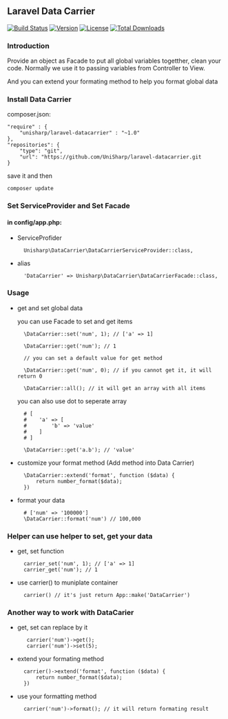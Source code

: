 ## Laravel Data Carrier
[![Build Status](https://travis-ci.org/UniSharp/laravel-datacarrier.svg)](https://travis-ci.org/UniSharp/laravel-datacarrier)
[![Version](https://img.shields.io/packagist/v/unisharp/laravel-datacarrier.svg)](https://packagist.org/packages/unisharp/laravel-datacarrier)
[![License](https://img.shields.io/github/license/unisharp/laravel-datacarrier.svg)](https://packagist.org/packages/unisharp/laravel-datacarrier)
[![Total Downloads](https://img.shields.io/packagist/dt/unisharp/laravel-datacarrier.svg)](https://packagist.org/packages/unisharp/laravel-datacarrier)

### Introduction

Provide an object as Facade to put all global variables togetther, clean your code. Normally we use it to passing variables from Controller to View.

And you can extend your formating method to help you format global data

### Install Data Carrier

composer.json:

    "require" : {
        "unisharp/laravel-datacarrier" : "~1.0"
    }, 
    "repositories": {
        "type": "git",
        "url": "https://github.com/UniSharp/laravel-datacarrier.git
    }

save it and then 

    composer update    

### Set ServiceProvider and Set Facade

#### in config/app.php:

* ServiceProfider

        Unisharp\DataCarrier\DataCarrierServiceProvider::class,
        

* alias

        'DataCarrier' => Unisharp\DataCarrier\DataCarrierFacade::class,
        
        
### Usage

* get and set global data

    you can use Facade to set and get items

        \DataCarrier::set('num', 1); // ['a' => 1]
    
        \DataCarrier::get('num'); // 1
    
        // you can set a default value for get method
    
        \DataCarrier::get('num', 0); // if you cannot get it, it will return 0
        
        \DataCarrier::all(); // it will get an array with all items
    
    you can also use dot to seperate array
    
        # [ 
        #    'a' => [
        #        'b' => 'value'
        #    ]
        # ]
        
        \DataCarrier::get('a.b'); // 'value'
    
* customize your format method (Add method into Data Carrier)

        \DataCarrier::extend('format', function ($data) {
            return number_format($data);
        })
    
    
* format your data

        # ['num' => '100000']
        \DataCarrier::format('num') // 100,000
        
### Helper can use helper to set, get your data 

* get, set function
    
        carrier_set('num', 1); // ['a' => 1]
        carrier_get('num'); // 1
    
* use carrier() to muniplate container

        carrier() // it's just return App::make('DataCarrier')
    

### Another way to work with DataCarier

* get, set can replace by it

         carrier('num')->get();
         carrier('num')->set(5);
     
* extend your formating method

        carrier()->extend('format', function ($data) {
            return number_format($data);
        })

* use your formatting method

        carrier('num')->format(); // it will return formating result

